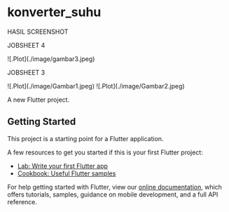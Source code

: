 # konverter_suhu
HASIL SCREENSHOT
<p>JOBSHEET 4 </p>
![.Plot](./image/gambar3.jpeg)

<p>JOBSHEET 3 </p>
![.Plot](./image/Gambar1.jpeg)
![.Plot](./image/Gambar2.jpeg)

A new Flutter project.

## Getting Started

This project is a starting point for a Flutter application.

A few resources to get you started if this is your first Flutter project:

- [Lab: Write your first Flutter app](https://flutter.dev/docs/get-started/codelab)
- [Cookbook: Useful Flutter samples](https://flutter.dev/docs/cookbook)

For help getting started with Flutter, view our
[online documentation](https://flutter.dev/docs), which offers tutorials,
samples, guidance on mobile development, and a full API reference.


